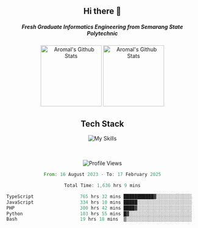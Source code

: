 <div align="center">
  <h2>Hi there 👋</h2>

  <h5>Fresh Graduate Informatics Engineering from Semarang State Polytechnic</h5>

  <img
    height="160"
    alt="Aromal's Github Stats"
    src="https://github-readme-stats.vercel.app/api?username=dafariski77&show_icons=true&theme=tokyonight&count_private=true"
  />
  <img
    alt="Aromal's Github Stats"
    height="160"
    src="https://github-readme-stats.vercel.app/api/top-langs/?username=dafariski77&layout=compact&theme=tokyonight"
  />

  <h2>Tech Stack</h2>
  
![My Skills](https://simpleskill.icons.workers.dev/svg?i=typescript,next.js,react,tailwindcss,shadcnui,reactquery,prisma,socketdotio,zod)

  <br /><br />
  <img src="https://komarev.com/ghpvc/?username=dafariski77&abbreviated=true" alt="Profile Views">
    
  <!--START_SECTION:waka-->

```rust
From: 16 August 2023 - To: 17 February 2025

Total Time: 1,636 hrs 9 mins

TypeScript                 765 hrs 32 mins ███████████▓░░░░░░░░░░░░░   46.35 %
JavaScript                 334 hrs 10 mins █████░░░░░░░░░░░░░░░░░░░░   20.23 %
PHP                        300 hrs 42 mins ████▓░░░░░░░░░░░░░░░░░░░░   18.21 %
Python                     103 hrs 55 mins █▓░░░░░░░░░░░░░░░░░░░░░░░   06.29 %
Bash                       19 hrs 18 mins  ▒░░░░░░░░░░░░░░░░░░░░░░░░   01.17 %
```

<!--END_SECTION:waka-->
</div>
